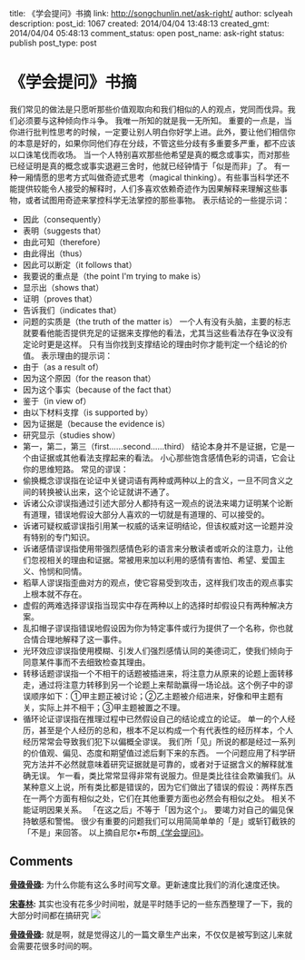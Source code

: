 title: 《学会提问》书摘
link: http://songchunlin.net/ask-right/
author: sclyeah
description: 
post_id: 1067
created: 2014/04/04 13:48:13
created_gmt: 2014/04/04 05:48:13
comment_status: open
post_name: ask-right
status: publish
post_type: post

# 《学会提问》书摘

我们常见的做法是只愿听那些价值观取向和我们相似的人的观点，党同而伐异。我们必须要与这种倾向作斗争。 我唯一所知的就是我一无所知。 重要的一点是，当你进行批判性思考的时候，一定要让别人明白你好学上进。此外，要让他们相信你的本意是好的，如果你同他们存在分歧，不管这些分歧有多重要多严重，都不应该以口诛笔伐而收场。 当一个人特别喜欢那些他希望是真的概念或事实，而对那些已经证明是真的概念或事实退避三舍时，他就已经钟情于「似是而非」了。 有一种一厢情愿的思考方式叫做奇迹式思考（magical thinking）。有些事当科学还不能提供较能令人接受的解释时，人们多喜欢依赖奇迹作为因果解释来理解这些事物，或者试图用奇迹来掌控科学无法掌控的那些事物。 表示结论的一些提示词： 

  * 因此（consequently）
  * 表明（suggests that）
  * 由此可知（therefore）
  * 由此得出（thus）
  * 因此可以断定（it follows that）
  * 我要说的重点是（the point I'm trying to make is）
  * 显示出（shows that）
  * 证明（proves that）
  * 告诉我们（indicates that）
  * 问题的实质是（the truth of the matter is）
一个人有没有头脑，主要的标志就要看他能否提供充足的证据来支撑他的看法，尤其当这些看法存在争议没有定论时更是这样。 只有当你找到支撑结论的理由时你才能判定一个结论的价值。 表示理由的提示词： 
  * 由于（as a result of）
  * 因为这个原因（for the reason that）
  * 因为这个事实（because of the fact that）
  * 鉴于（in view of）
  * 由以下材料支撑（is supported by）
  * 因为证据是（because the evidence is）
  * 研究显示（studies show）
  * 第一，第二，第三（first……second……third）
结论本身并不是证据，它是一个由证据或其他看法支撑起来的看法。 小心那些饱含感情色彩的词语，它会让你的思维短路。 常见的谬误： 
  * 偷换概念谬误指在论证中关键词语有两种或两种以上的含义，一旦不同含义之间的转换被认出来，这个论证就讲不通了。
  * 诉诸公众谬误指通过引述大部分人都持有这一观点的说法来竭力证明某个论断有道理，错误地假设大部分人喜欢的一切就是有道理的、可以接受的。
  * 诉诸可疑权威谬误指引用某一权威的话来证明结论，但该权威对这一论题并没有特别的专门知识。
  * 诉诸感情谬误指使用带强烈感情色彩的语言来分散读者或听众的注意力，让他们忽视相关的理由和证据。常被用来加以利用的感情有害怕、希望、爱国主义、怜悯和同情。
  * 稻草人谬误指歪曲对方的观点，使它容易受到攻击，这样我们攻击的观点事实上根本就不存在。
  * 虚假的两难选择谬误指当现实中存在两种以上的选择时却假设只有两种解决方案。
  * 乱扣帽子谬误指错误地假设因为你为特定事件或行为提供了一个名称，你也就合情合理地解释了这一事件。
  * 光环效应谬误指使用模糊、引发人们强烈感情认同的美德词汇，使我们倾向于同意某件事而不去细致检查其理由。
  * 转移话题谬误指一个不相干的话题被插进来，将注意力从原来的论题上面转移走，通过将注意力转移到另一个论题上来帮助赢得一场论战。这个例子中的谬误顺序如下：①甲主题正被讨论；②乙主题被介绍进来，好像和甲主题有关，实际上并不相干；③甲主题被置之不理。
  * 循环论证谬误指在推理过程中已然假设自己的结论成立的论证。
单一的个人经历，甚至是个人经历的总和，根本不足以构成一个有代表性的经历样本，个人经历常常会导致我们犯下以偏概全谬误。 我们所「见」所说的都是经过一系列的价值观、偏见、态度和期望值过滤后剩下来的东西。 一个问题应用了科学研究方法并不必然就意味着研究证据就是可靠的，或者对于证据含义的解释就准确无误。 乍一看，类比常常显得非常有说服力。但是类比往往会欺骗我们。从某种意义上说，所有类比都是错误的，因为它们做出了错误的假设：两样东西在一两个方面有相似之处，它们在其他重要方面也必然会有相似之处。 相关不能证明因果关系。 「在这之后」不等于「因为这个」。 要竭力对自己的偏见保持敏感和警惕。 很少有重要的问题我们可以用简简单单的「是」或斩钉截铁的「不是」来回答。 以上摘自尼尔•布朗[《学会提问》](http://book.douban.com/subject/1504957/)。

## Comments

**[骨碌骨碌](#198 "2014-04-07 22:04:43"):** 为什么你能有这么多时间写文章。更新速度比我们的消化速度还快。

**[宋春林](#199 "2014-04-07 22:42:28"):** 其实也没有花多少时间啦，就是平时随手记的一些东西整理了一下，我的大部分时间都在搞研究 ![](http://img.t.sinajs.cn/t35/style/images/common/face/ext/normal/0b/tootha_org.gif)

**[骨碌骨碌](#200 "2014-04-07 23:00:09"):** 就是啊，就是觉得这儿的一篇文章生产出来，不仅仅是被写到这儿来就会需要花很多时间的啊。

